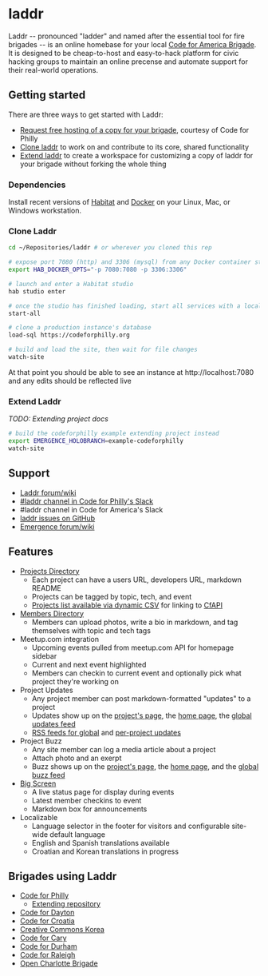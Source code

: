 # laddr

Laddr -- pronounced "ladder" and named after the essential tool for fire brigades -- is an online homebase for your local [Code for America Brigade](http://brigade.codeforamerica.org). It is designed to be cheap-to-host and easy-to-hack platform for civic hacking groups to maintain an online precense and automate support for their real-world operations.

## Getting started

There are three ways to get started with Laddr:

- [Request free hosting of a copy for your brigade](http://forum.laddr.us/c/hosting-requests), courtesy of Code for Philly
- [Clone laddr](#clone-laddr) to work on and contribute to its core, shared functionality
- [Extend laddr](#extend-laddr) to create a workspace for customizing a copy of laddr for your brigade without forking the whole thing

### Dependencies

Install recent versions of [Habitat](http://habitat.sh) and [Docker](https://www.docker.com/) on your Linux, Mac, or Windows workstation.

### Clone Laddr

```bash
cd ~/Repositories/laddr # or wherever you cloned this rep

# expose port 7080 (http) and 3306 (mysql) from any Docker container started by Habitat
export HAB_DOCKER_OPTS="-p 7080:7080 -p 3306:3306"

# launch and enter a Habitat studio
hab studio enter

# once the studio has finished loading, start all services with a local database
start-all

# clone a production instance's database
load-sql https://codeforphilly.org

# build and load the site, then wait for file changes
watch-site
```

At that point you should be able to see an instance at http://localhost:7080 and any edits should be reflected live

### Extend Laddr

*TODO: Extending project docs*

```bash
# build the codeforphilly example extending project instead
export EMERGENCE_HOLOBRANCH=example-codeforphilly
watch-site
```

## Support

- [Laddr forum/wiki](http://forum.laddr.us/)
- [#laddr channel in Code for Philly's Slack](https://codeforphilly.org/chat/laddr)
- #laddr channel in Code for America's Slack
- [laddr issues on GitHub](https://github.com/CodeForPhilly/laddr/issues)
- [Emergence forum/wiki](http://forum.emr.ge)

## Features

- [Projects Directory]
  - Each project can have a users URL, developers URL, markdown README
  - Projects can be tagged by topic, tech, and event
  - [Projects list available via dynamic CSV] for linking to [CfAPI](https://github.com/codeforamerica/cfapi)
- [Members Directory]
  - Members can upload photos, write a bio in markdown, and tag themselves with topic and tech tags
- Meetup.com integration
  - Upcoming events pulled from meetup.com API for homepage sidebar
  - Current and next event highlighted
  - Members can checkin to current event and optionally pick what project they're working on
- Project Updates
  - Any project member can post markdown-formatted "updates" to a project
  - Updates show up on the [project's page], the [home page], the [global updates feed]
  - [RSS feeds for global] and [per-project updates]
- Project Buzz
  - Any site member can log a media article about a project
  - Attach photo and an exerpt
  - Buzz shows up on the [project's page], the [home page], and the [global buzz feed]
- [Big Screen]
  - A live status page for display during events
  - Latest member checkins to event
  - Markdown box for announcements
- Localizable
  - Language selector in the footer for visitors and configurable site-wide default language
  - English and Spanish translations available
  - Croatian and Korean translations in progress

## Brigades using Laddr

- [Code for Philly](http://codeforphilly.org)
  - [Extending repository](https://github.com/CodeForPhilly/codeforphilly.org)
- [Code for Dayton](http://codefordayton.org)
- [Code for Croatia](http://codeforcroatia.org)
- [Creative Commons Korea](http://labs.cckorea.org/)
- [Code for Cary](http://www.codeforcary.org/)
- [Code for Durham](http://codefordurham.com/)
- [Code for Raleigh](http://www.codeforraleigh.com/)
- [Open Charlotte Brigade](https://brigade.opencharlotte.org/)

[Projects Directory]: http://codeforphilly.org/projects
[Projects list available via dynamic CSV]: http://codeforphilly.org/projects.csv
[Members Directory]: http://codeforphilly.org/people
[project's page]: http://codeforphilly.org/projects/Bike_Route_Tracker
[home page]: http://codeforphilly.org
[global updates feed]: http://codeforphilly.org/project-updates
[RSS feeds for global]: http://codeforphilly.org/project-updates?format=rss
[per-project updates]: http://codeforphilly.org/project-updates?format=rss&ProjectID=40
[global buzz feed]: http://codeforphilly.org/project-buzz
[Big Screen]: http://codeforphilly.org/bigscreen
